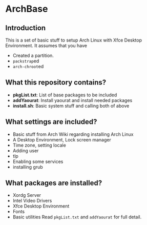 # ArchBase
## Introduction
This is a set of basic stuff to setup Arch Linux with Xfce Desktop Environment. It assumes that you have
- Created a partition.
- `packstrap`ed
- `arch-chroot`ed

## What this repository contains?
- **pkgList.txt**: List of base packages to be included
- **addYaourat**: Install yaourat and install needed packages
- **install.sh**: Basic system stuff and calling both of above

## What settings are included?
- Basic stuff from Arch Wiki regarding installing Arch Linux
- A Desktop Environment, Lock screen manager
- Time zone, setting locale
- Adding user
- tlp
- Enabling some services
- installing grub

## What packages are installed?
- Xordg Server
- Intel Video Drivers
- Xfce Desktop Environment
- Fonts
- Basic utilities
Read `pkgList.txt` and `addYaourat` for full detail.

